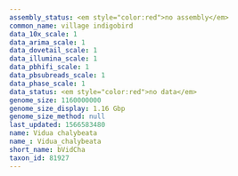 ```yaml
---
assembly_status: <em style="color:red">no assembly</em>
common_name: village indigobird
data_10x_scale: 1
data_arima_scale: 1
data_dovetail_scale: 1
data_illumina_scale: 1
data_pbhifi_scale: 1
data_pbsubreads_scale: 1
data_phase_scale: 1
data_status: <em style="color:red">no data</em>
genome_size: 1160000000
genome_size_display: 1.16 Gbp
genome_size_method: null
last_updated: 1566583480
name: Vidua chalybeata
name_: Vidua_chalybeata
short_name: bVidCha
taxon_id: 81927
---
```

